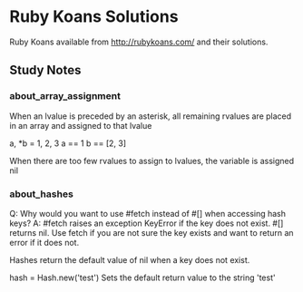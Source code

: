 # Ruby Koans Solutions

Ruby Koans available from http://rubykoans.com/ and their solutions.

## Study Notes

### about_array_assignment

When an lvalue is preceded by an asterisk, all remaining rvalues are placed in an array and assigned to that lvalue

a, *b = 1, 2, 3
a == 1
b == [2, 3]

When there are too few rvalues to assign to lvalues, the variable is assigned nil

### about_hashes

Q: Why would you want to use #fetch instead of #[] when accessing hash keys?
A: #fetch raises an exception KeyError if the key does not exist. #[] returns nil.
   Use fetch if you are not sure the key exists and want to return an error if it does not.

Hashes return the default value of nil when a key does not exist.

hash = Hash.new('test')
Sets the default return value to the string 'test'